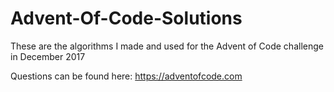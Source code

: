 # Advent-Of-Code-Solutions

These are the algorithms I made and used for the Advent of Code challenge in December 2017

Questions can be found here:
https://adventofcode.com
